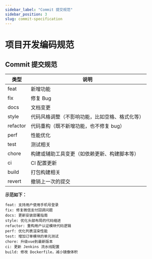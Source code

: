 ```yaml
---
sidebar_label: "Commit 提交规范"
sidebar_position: 3
slug: commit-specification
---
```


# 项目开发编码规范

## Commit 提交规范

| 类型     | 说明                                           |
| -------- | ---------------------------------------------- |
| feat     | 新增功能                                       |
| fix      | 修复 Bug                                       |
| docs     | 文档变更                                       |
| style    | 代码风格调整（不影响功能，比如空格、格式化等） |
| refactor | 代码重构（既不新增功能，也不修复 bug）         |
| perf     | 性能优化                                       |
| test     | 测试相关                                       |
| chore    | 构建或辅助工具变更（如依赖更新、构建脚本等）   |
| ci       | CI 配置更新                                    |
| build    | 打包构建相关                                   |
| revert   | 撤销上一次的提交                               |

**示范如下：**

```
feat: 支持用户使用手机号登录
fix: 修复微信支付回调问题
docs: 更新安装部署指南
style: 优化头部布局的代码缩进
refactor: 重构用户认证模块代码逻辑
perf: 优化列表渲染性能
test: 增加订单模块的单元测试
chore: 升级vue到最新版本
ci: 更新 Jenkins 流水线配置
build: 修改 Dockerfile，减小镜像体积
```

